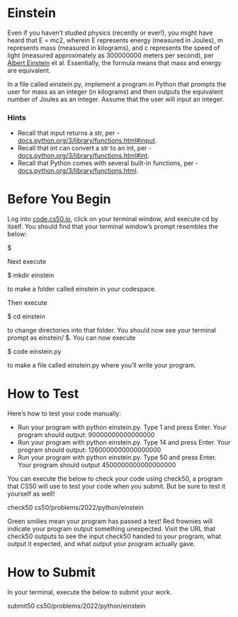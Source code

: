 # Einstein

Even if you haven’t studied physics (recently or ever!), you might have heard that E = mc2, wherein E represents energy (measured in Joules),  m represents mass (measured in kilograms), and  c represents the speed of light (measured approximately as 300000000 meters per second), per [Albert Einstein](https://en.wikipedia.org/wiki/Albert_Einstein) et al. Essentially, the formula means that mass and energy are equivalent.

In a file called einstein.py, implement a program in Python that prompts the user for mass as an integer (in kilograms) and then outputs the equivalent number of Joules as an integer. Assume that the user will input an integer.

### Hints

* Recall that input returns a str, per - [docs.python.org/3/library/functions.html#input](https://docs.python.org/3/library/functions.html#input).
* Recall that int can convert a str to an int, per - [docs.python.org/3/library/functions.html#int](https://docs.python.org/3/library/functions.html#int).
* Recall that Python comes with several built-in functions, per - [docs.python.org/3/library/functions.html](https://docs.python.org/3/library/functions.html).

# Before You Begin
Log into [code.cs50.io](https://code.cs50.io/), click on your terminal window, and execute cd by itself. You should find that your terminal window’s prompt resembles the below:

$

Next execute

$ mkdir einstein

to make a folder called einstein in your codespace.

Then execute

$ cd einstein

to change directories into that folder. You should now see your terminal prompt as einstein/ $. You can now execute

$ code einstein.py

to make a file called einstein.py where you’ll write your program.

# How to Test

Here’s how to test your code manually:

* Run your program with python einstein.py. Type 1 and press Enter. Your program should output:
90000000000000000
* Run your program with python einstein.py. Type 14 and press Enter. Your program should output:
1260000000000000000
* Run your program with python einstein.py. Type 50 and press Enter. Your program should output
4500000000000000000

You can execute the below to check your code using check50, a program that CS50 will use to test your code when you submit. But be sure to test it yourself as well!

check50 cs50/problems/2022/python/einstein

Green smilies mean your program has passed a test! Red frownies will indicate your program output something unexpected. Visit the URL that check50 outputs to see the input check50 handed to your program, what output it expected, and what output your program actually gave.

# How to Submit

In your terminal, execute the below to submit your work.

submit50 cs50/problems/2022/python/einstein

